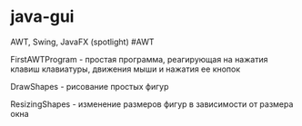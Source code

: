 # java-gui
AWT, Swing, JavaFX (spotlight)
#AWT
<p>FirstAWTProgram - простая программа, реагирующая на нажатия клавиш клавиатуры, движения мыши и нажатия ее кнопок</p>
<p>DrawShapes - рисование простых фигур</p>
<p>ResizingShapes - изменение размеров фигур в зависимости от размера окна</p>
